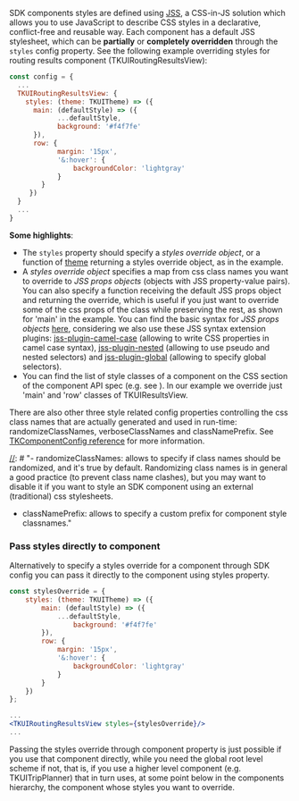 SDK components styles are defined using [JSS](https://cssinjs.org/?v=v10.4.0), a CSS-in-JS solution which allows you to 
use JavaScript to describe CSS styles in a declarative, conflict-free and reusable way.
Each component has a default JSS stylesheet, which can be __partially__ or __completely overridden__ through the 
```styles``` config property. See the following example overriding styles for routing results component 
(TKUIRoutingResultsView):

```js static
const config = {
  ...  
  TKUIRoutingResultsView: {
    styles: (theme: TKUITheme) => ({
      main: (defaultStyle) => ({
            ...defaultStyle,
            background: '#f4f7fe'
      }),
      row: {
            margin: '15px',
            '&:hover': {
                backgroundColor: 'lightgray'
            }
        }
     })
  }
  ...
}
```

__Some highlights__:

- The ```styles``` property should specify a _styles override object_, or a function of [theme](TKUITheme) returning a styles
override object, as in the example.
-  A _styles override object_ specifies a map from css class names you want to override to _JSS props objects_ 
(objects with JSS property-value pairs).
You can also specify a function receiving the default JSS props object and returning the override,
which is useful if you just want to override some of the css props of the class while preserving the rest, as shown for 
'main' in the example. You can find the basic syntax for _JSS props objects_ [here](https://cssinjs.org/jss-syntax/?v=v10.4.0),
considering we also use these JSS syntax extension plugins: 
[jss-plugin-camel-case](https://cssinjs.org/jss-plugin-camel-case?v=v10.4.0) (allowing to write CSS properties in camel 
case syntax), [jss-plugin-nested](https://cssinjs.org/jss-plugin-nested/?v=v10.4.0) (allowing to use pseudo and nested 
selectors) and [jss-plugin-global](https://cssinjs.org/jss-plugin-global/?v=v10.4.0) (allowing to specify global selectors).  
- You can find the list of style classes of a component on the CSS section of the component API spec (e.g. see 
[](TKUIResultsView)). In our example we override just 'main' and 'row' classes of TKUIResultsView.


There are also other three style related config properties controlling the css class names that are actually generated 
and used in run-time: randomizeClassNames, verboseClassNames and classNamePrefix. 
See [TKComponentConfig reference](TKComponentConfig) for more information. 

[//]: # "- randomizeClassNames: allows to specify if class names should be randomized, and it's true by default. 
Randomizing class names is in general a good practice (to prevent class name clashes), but you may want to disable it 
if you want to style an SDK component using an external (traditional) css stylesheets.
- classNamePrefix: allows to specify a custom prefix for component style classnames."

[//]: # "[ ] Allow a way to reset styles, e.g. by passing a reset stylesheet to the component (one overriding all classes with empty objects), or provide an additional attribute to specify that."

### Pass styles directly to component

Alternatively to specify a styles override for a component through SDK config you can pass it directly to the component
using styles property.

```jsx static
const stylesOverride = {
    styles: (theme: TKUITheme) => ({
        main: (defaultStyle) => ({
            ...defaultStyle,
                background: '#f4f7fe'
        }),
        row: {
            margin: '15px',
            '&:hover': {
                backgroundColor: 'lightgray'
            }
        }
    })
};

...
<TKUIRoutingResultsView styles={stylesOverride}/>
...

```

Passing the styles override through component property is just possible if you use that component directly, while you 
need the global root level scheme if not, that is, if you use a higher level component (e.g. TKUITripPlanner) that in
turn uses, at some point below in the components hierarchy, the component whose styles you want to override.